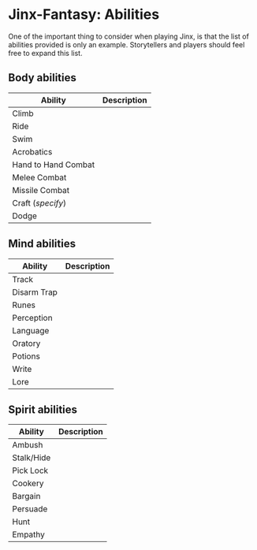 # Jinx-Fantasy: Abilities

One of the important thing to consider when playing Jinx, is that the list of abilities provided is only an example. Storytellers and players should feel free to expand this list.

## Body abilities
Ability|Description
---|---
Climb|
Ride|
Swim|
Acrobatics|
Hand to Hand Combat|
Melee Combat|
Missile Combat|
Craft (_specify_)|
Dodge|

## Mind abilities

Ability|Description
---|---
Track|
Disarm Trap|
Runes|
Perception|
Language|
Oratory|
Potions|
Write|
Lore|

## Spirit abilities

Ability|Description
---|---
Ambush|
Stalk/Hide|
Pick Lock|
Cookery|
Bargain|
Persuade|
Hunt|
Empathy|
